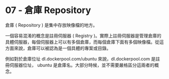 # 07 - 倉庫 Repository 
倉庫 ( Repository ) 是集中存放映像檔的地方。

一個容易混淆的概念是註冊伺服器 ( Registry )。實際上註冊伺服器是管理倉庫的具體伺服器，每個伺服器上可以有多個倉庫，而每個倉庫下面有多個映像檔。從這方面來說，倉庫可以被認為是一個具體的專案或目錄。

例如對於倉庫位址 dl.dockerpool.com/ubuntu 來說，dl.dockerpool.com 是註冊伺服器位址， ubuntu 是倉庫名。大部分時候，並不需要嚴格區分這兩者的概念。
